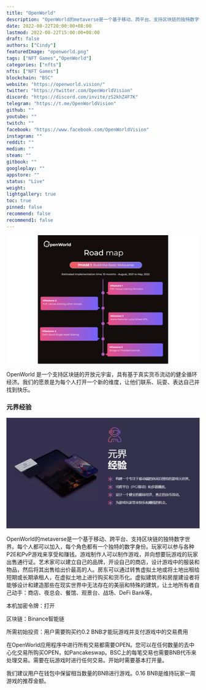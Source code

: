 ```yaml
---
title: "OpenWorld"
description: "OpenWorld的metaverse是一个基于移动、跨平台、支持区块链的独特数字世界。每个人都可以加入，每个角色都有一个独特的数字身份。玩家可以参与各种P2E和PvP游戏来享受和赚钱。游戏制作人可以制作游戏，并向想要玩游戏的玩家出售通行证。"
date: 2022-08-22T20:00:00+08:00
lastmod: 2022-08-22T15:00:00+08:00
draft: false
authors: ["Cindy"]
featuredImage: "openworld.png"
tags: ["NFT Games","OpenWorld"]
categories: ["nfts"]
nfts: ["NFT Games"]
blockchain: "BSC"
website: "https://openworld.vision/"
twitter: "https://twitter.com/OpenWorldVision"
discord: "https://discord.com/invite/zS2khZ4F7K"
telegram: "https://t.me/OpenWorldVision"
github: ""
youtube: ""
twitch: ""
facebook: "https://www.facebook.com/OpenWorldVision"
instagram: ""
reddit: ""
medium: ""
steam: ""
gitbook: ""
googleplay: ""
appstore: ""
status: "Live"
weight: 
lightgallery: true
toc: true
pinned: false
recommend: false
recommend1: false
---
```

![img](c0d8c352a7de4ec9ea18ed7aff8f327.png)

OpenWorld 是一个支持区块链的开放元宇宙，具有基于真实货币流动的健全循环经济。我们的愿景是为每个人打开一个新的维度，让他们联系、玩耍、表达自己并找到快乐。

### 元界经验

![image-20220822154858707](image-20220822154858707.png)

OpenWorld的metaverse是一个基于移动、跨平台、支持区块链的独特数字世界。每个人都可以加入，每个角色都有一个独特的数字身份。玩家可以参与各种P2E和PvP游戏来享受和赚钱。游戏制作人可以制作游戏，并向想要玩游戏的玩家出售通行证。艺术家可以建立自己的品牌，开设自己的商店，设计游戏中的服装和物品，然后将其出售给出价最高的人。房东可以通过转售虚拟土地或将土地出租给短期或长期承租人，在虚拟土地上进行购买和货币化。虚拟建筑师和房屋建设者将能够设计和建造那些在现实世界中无法存在的美丽和特殊的建筑，让土地所有者自己动手：商店、夜总会、餐馆、观景台、战场、DeFi Bank等。

本机加密令牌：打开

区块链：Binance智能链

所需初始投资：用户需要购买约0.2 BNB才能玩游戏并支付游戏中的交易费用

在OpenWorld应用程序中进行所有交易都需要OPEN。您可以在任何数量的去中心化交易所购买OPEN，如Pancakeswap。BSC上的每笔交易也需要BNB代币来处理交易。需要在玩游戏时进行任何交易。开始时需要基本打开量。

我们建议用户在钱包中保留相当数量的BNB进行游戏。0.16 BNB是维持玩家一周游戏的推荐金额。